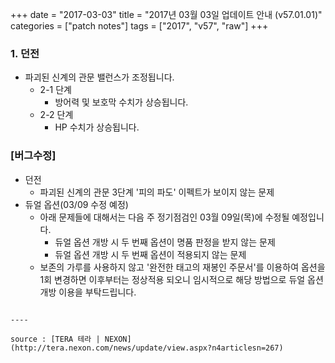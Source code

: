 +++
date = "2017-03-03"
title = "2017년 03월 03일 업데이트 안내 (v57.01.01)"
categories = ["patch notes"]
tags = ["2017", "v57", "raw"]
+++

### 1. 던전
- 파괴된 신계의 관문 밸런스가 조정됩니다.
  - 2-1 단계
    - 방어력 및 보호막 수치가 상승됩니다.
  - 2-2 단계
    - HP 수치가 상승됩니다.

### [버그수정]
- 던전
  - 파괴된 신계의 관문 3단계 '피의 파도' 이펙트가 보이지 않는 문제
- 듀얼 옵션(03/09 수정 예정)
  - 아래 문제들에 대해서는 다음 주 정기점검인 03월 09일(목)에 수정될 예정입니다.
    - 듀얼 옵션 개방 시 두 번째 옵션이 명품 판정을 받지 않는 문제
    - 듀얼 옵션 개방 시 두 번째 옵션이 적용되지 않는 문제
  - 보존의 가루를 사용하지 않고 '완전한 태고의 재봉인 주문서'를 이용하여 옵션을 1회 변경하면 이후부터는 정상적용 되오니 임시적으로 해당 방법으로 듀얼 옵션 개방 이용을 부탁드립니다.
```

----

source : [TERA 테라 | NEXON](http://tera.nexon.com/news/update/view.aspx?n4articlesn=267)
